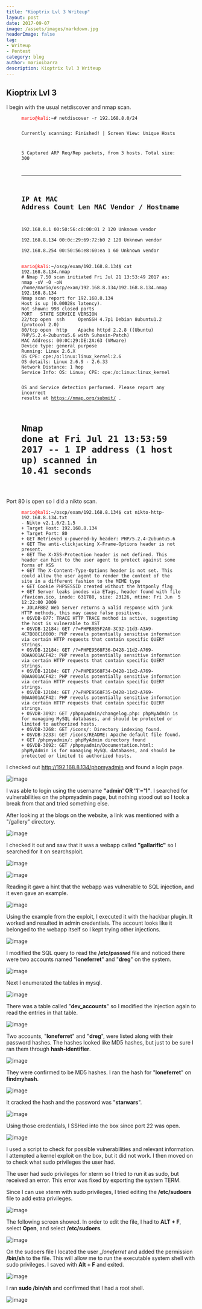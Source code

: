 ```yaml
---
title: "Kioptrix Lvl 3 Writeup"
layout: post
date: 2017-09-07
image: /assets/images/markdown.jpg
headerImage: false
tag:
- Writeup
- Pentest
category: blog
author: marioibarra
description: Kioptrix lvl 3 Writeup
---
```


## Kioptrix Lvl 3

I begin with the usual netdiscover and nmap scan.

<figure class="highlight"><pre><code class="nohighlight" data-lang="bash"><span style="color:red">mario@kali</span>:~# netdiscover -r 192.168.8.0/24


 Currently scanning: Finished!   |   Screen View: Unique Hosts                 
                                                                               
 5 Captured ARP Req/Rep packets, from 3 hosts.   Total size: 300               
 _____________________________________________________________________________
   IP            At MAC Address     Count     Len  MAC Vendor / Hostname      
 -----------------------------------------------------------------------------
 192.168.8.1   00:50:56:c0:00:01      2     120  Unknown vendor              
 192.168.8.134 00:0c:29:69:72:b0      2     120  Unknown vendor             
 192.168.8.254 00:50:56:e8:60:ea      1      60  Unknown vendor
</code></pre></figure>


<figure class="highlight"><pre><code class="nohighlight" data-lang="bash"><span style="color:red">mario@kali</span>:~/oscp/exam/192.168.8.134$ cat 192.168.8.134.nmap 
# Nmap 7.50 scan initiated Fri Jul 21 13:53:49 2017 as: nmap -sV -O -oN /home/mario/oscp/exam/192.168.8.134/192.168.8.134.nmap 192.168.8.134
Nmap scan report for 192.168.8.134
Host is up (0.00028s latency).
Not shown: 998 closed ports
PORT   STATE SERVICE VERSION
22/tcp open  ssh     OpenSSH 4.7p1 Debian 8ubuntu1.2 (protocol 2.0)
80/tcp open  http    Apache httpd 2.2.8 ((Ubuntu) PHP/5.2.4-2ubuntu5.6 with Suhosin-Patch)
MAC Address: 00:0C:29:DE:2A:63 (VMware)
Device type: general purpose
Running: Linux 2.6.X
OS CPE: cpe:/o:linux:linux_kernel:2.6
OS details: Linux 2.6.9 - 2.6.33
Network Distance: 1 hop
Service Info: OS: Linux; CPE: cpe:/o:linux:linux_kernel

OS and Service detection performed. Please report any incorrect results at https://nmap.org/submit/ .
# Nmap done at Fri Jul 21 13:53:59 2017 -- 1 IP address (1 host up) scanned in 10.41 seconds
</code></pre></figure>

Port 80 is open so I did a nikto scan.
<figure class="highlight"><pre><code class="nohighlight" data-lang="bash"><span style="color:red">mario@kali</span>:~/oscp/exam/192.168.8.134$ cat nikto-http-192.168.8.134.txt 
- Nikto v2.1.6/2.1.5
+ Target Host: 192.168.8.134
+ Target Port: 80
+ GET Retrieved x-powered-by header: PHP/5.2.4-2ubuntu5.6
+ GET The anti-clickjacking X-Frame-Options header is not present.
+ GET The X-XSS-Protection header is not defined. This header can hint to the user agent to protect against some forms of XSS
+ GET The X-Content-Type-Options header is not set. This could allow the user agent to render the content of the site in a different fashion to the MIME type
+ GET Cookie PHPSESSID created without the httponly flag
+ GET Server leaks inodes via ETags, header found with file /favicon.ico, inode: 631780, size: 23126, mtime: Fri Jun  5 12:22:00 2009
+ JDLAFBBZ Web Server returns a valid response with junk HTTP methods, this may cause false positives.
+ OSVDB-877: TRACE HTTP TRACE method is active, suggesting the host is vulnerable to XST
+ OSVDB-12184: GET /?=PHPB8B5F2A0-3C92-11d3-A3A9-4C7B08C10000: PHP reveals potentially sensitive information via certain HTTP requests that contain specific QUERY strings.
+ OSVDB-12184: GET /?=PHPE9568F36-D428-11d2-A769-00AA001ACF42: PHP reveals potentially sensitive information via certain HTTP requests that contain specific QUERY strings.
+ OSVDB-12184: GET /?=PHPE9568F34-D428-11d2-A769-00AA001ACF42: PHP reveals potentially sensitive information via certain HTTP requests that contain specific QUERY strings.
+ OSVDB-12184: GET /?=PHPE9568F35-D428-11d2-A769-00AA001ACF42: PHP reveals potentially sensitive information via certain HTTP requests that contain specific QUERY strings.
+ OSVDB-3092: GET /phpmyadmin/changelog.php: phpMyAdmin is for managing MySQL databases, and should be protected or limited to authorized hosts.
+ OSVDB-3268: GET /icons/: Directory indexing found.
+ OSVDB-3233: GET /icons/README: Apache default file found.
+ GET /phpmyadmin/: phpMyAdmin directory found
+ OSVDB-3092: GET /phpmyadmin/Documentation.html: phpMyAdmin is for managing MySQL databases, and should be protected or limited to authorized hosts.
</code></pre></figure>

I checked out http://192.168.8.134/phpmyadmin and found a login page.

![image](/assets/images/kioptrixlvl3/phpmyadmin.png)

I was able to login using the username __"admin' OR '1'='1"__.  I searched for vulnerabilities on the phpmyadmin page, but nothing stood out so I took a break from that and tried something else.


After looking at the blogs on the website, a link was mentioned with a "/gallery" directory.

![image](/assets/images/kioptrixlvl3/blog.png)

I checked it out and saw that it was a webapp called __"gallarific"__ so I searched for it on searchsploit.

![image](/assets/images/kioptrixlvl3/gallarific.png)

![image](/assets/images/kioptrixlvl3/searchsploit.png)

Reading it gave a hint that the webapp was vulnerable to SQL injection, and it even gave an example.

![image](/assets/images/kioptrixlvl3/searchsploit-2.png)

Using the example from the exploit, I executed it with the hackbar plugin.  It worked and resulted in admin credentials.  The account looks like it belonged to the webapp itself so I kept trying other injections.

![image](/assets/images/kioptrixlvl3/gallarific-exploit.png)

I modified the SQL query to read the __/etc/passwd__ file and noticed there were two accounts named "__loneferret__" and "__dreg__" on the system.

![image](/assets/images/kioptrixlvl3/gallarific-passwd.png)

Next I enumerated the tables in mysql.

![image](/assets/images/kioptrixlvl3/gallarific-tables-enum.png)

There was a table called "__dev_accounts__" so I modified the injection again to read the entries in that table.

![image](/assets/images/kioptrixlvl3/gallarific-credentials.png)

Two accounts, "__loneferret__" and "__dreg__", were listed along with their password hashes.  The hashes looked like MD5 hashes, but just to be sure I ran them through __hash-identifier__.

![image](/assets/images/kioptrixlvl3/hash-identifier.png)

They were confirmed to be MD5 hashes.  I ran the hash for "__loneferret__" on __findmyhash__.

![image](/assets/images/kioptrixlvl3/findmyhash.png)

It cracked the hash and the password was "__starwars__".

![image](/assets/images/kioptrixlvl3/.png)

Using those credentials, I SSHed into the box since port 22 was open.

![image](/assets/images/kioptrixlvl3/ssh.png)

I used a script to check for possible vulnerabilities and relevant information.  I attempted a kernel exploit on the box, but it did not work.  I then moved on to check what sudo privileges the user had.  

The user had sudo privileges for xterm so I tried to run it as sudo, but received an error.  This error was fixed by exporting the system TERM.  

Since I can use xterm with sudo privileges, I tried editing the __/etc/sudoers__ file to add extra privileges.

![image](/assets/images/kioptrixlvl3/sudo-l.png)


The following screen showed.  In order to edit the file, I had to __ALT + F__, select __Open__, and select __/etc/sudoers__.

![image](/assets/images/kioptrixlvl3/sudoers.png) 

On the sudoers file I located the user __loneferret_ and added the permission __/bin/sh__ to the file.  This will allow me to run the executable system shell with sudo privileges.  I saved with __Alt + F__ and exited.

![image](/assets/images/kioptrixlvl3/sudoers-edit-2.png)

I ran __sudo /bin/sh__ and confirmed that I had a root shell.

![image](/assets/images/kioptrixlvl3/root.png)